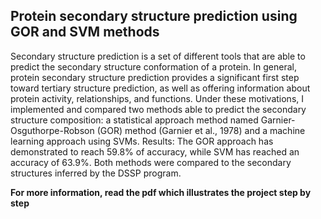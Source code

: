 ## **Protein secondary structure prediction using GOR and SVM methods**
Secondary structure prediction is a set of different tools that are able to predict the secondary structure conformation of a protein. In general, protein secondary structure prediction provides a significant first step toward tertiary structure prediction, as well as offering information about protein activity, relationships, and functions. Under these motivations, I implemented and compared two methods able to predict the secondary structure composition: a statistical approach
method named Garnier-Osguthorpe-Robson (GOR) method (Garnier et al., 1978) and a machine learning approach using SVMs.
Results: The GOR approach has demonstrated to reach 59.8% of accuracy, while SVM has reached an accuracy of 63.9%. Both methods were compared to the secondary structures inferred by the DSSP program.

**For more information, read the pdf which illustrates the project step by step**
